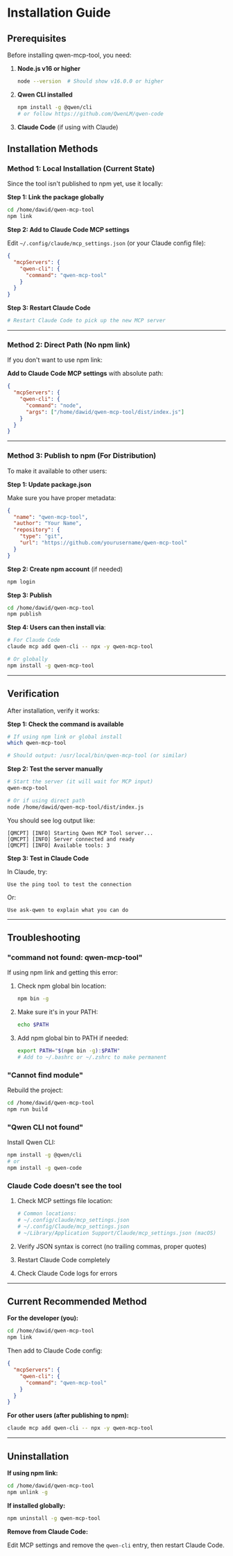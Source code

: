 # Installation Guide

## Prerequisites

Before installing qwen-mcp-tool, you need:

1. **Node.js v16 or higher**
   ```bash
   node --version  # Should show v16.0.0 or higher
   ```

2. **Qwen CLI installed**
   ```bash
   npm install -g @qwen/cli
   # or follow https://github.com/QwenLM/qwen-code
   ```

3. **Claude Code** (if using with Claude)

## Installation Methods

### Method 1: Local Installation (Current State)

Since the tool isn't published to npm yet, use it locally:

**Step 1: Link the package globally**
```bash
cd /home/dawid/qwen-mcp-tool
npm link
```

**Step 2: Add to Claude Code MCP settings**

Edit `~/.config/claude/mcp_settings.json` (or your Claude config file):
```json
{
  "mcpServers": {
    "qwen-cli": {
      "command": "qwen-mcp-tool"
    }
  }
}
```

**Step 3: Restart Claude Code**
```bash
# Restart Claude Code to pick up the new MCP server
```

---

### Method 2: Direct Path (No npm link)

If you don't want to use npm link:

**Add to Claude Code MCP settings** with absolute path:
```json
{
  "mcpServers": {
    "qwen-cli": {
      "command": "node",
      "args": ["/home/dawid/qwen-mcp-tool/dist/index.js"]
    }
  }
}
```

---

### Method 3: Publish to npm (For Distribution)

To make it available to other users:

**Step 1: Update package.json**

Make sure you have proper metadata:
```json
{
  "name": "qwen-mcp-tool",
  "author": "Your Name",
  "repository": {
    "type": "git",
    "url": "https://github.com/yourusername/qwen-mcp-tool"
  }
}
```

**Step 2: Create npm account** (if needed)
```bash
npm login
```

**Step 3: Publish**
```bash
cd /home/dawid/qwen-mcp-tool
npm publish
```

**Step 4: Users can then install via**:
```bash
# For Claude Code
claude mcp add qwen-cli -- npx -y qwen-mcp-tool

# Or globally
npm install -g qwen-mcp-tool
```

---

## Verification

After installation, verify it works:

**Step 1: Check the command is available**
```bash
# If using npm link or global install
which qwen-mcp-tool

# Should output: /usr/local/bin/qwen-mcp-tool (or similar)
```

**Step 2: Test the server manually**
```bash
# Start the server (it will wait for MCP input)
qwen-mcp-tool

# Or if using direct path
node /home/dawid/qwen-mcp-tool/dist/index.js
```

You should see log output like:
```
[QMCPT] [INFO] Starting Qwen MCP Tool server...
[QMCPT] [INFO] Server connected and ready
[QMCPT] [INFO] Available tools: 3
```

**Step 3: Test in Claude Code**

In Claude, try:
```
Use the ping tool to test the connection
```

Or:
```
Use ask-qwen to explain what you can do
```

---

## Troubleshooting

### "command not found: qwen-mcp-tool"

If using npm link and getting this error:

1. Check npm global bin location:
   ```bash
   npm bin -g
   ```

2. Make sure it's in your PATH:
   ```bash
   echo $PATH
   ```

3. Add npm global bin to PATH if needed:
   ```bash
   export PATH="$(npm bin -g):$PATH"
   # Add to ~/.bashrc or ~/.zshrc to make permanent
   ```

### "Cannot find module"

Rebuild the project:
```bash
cd /home/dawid/qwen-mcp-tool
npm run build
```

### "Qwen CLI not found"

Install Qwen CLI:
```bash
npm install -g @qwen/cli
# or
npm install -g qwen-code
```

### Claude Code doesn't see the tool

1. Check MCP settings file location:
   ```bash
   # Common locations:
   # ~/.config/claude/mcp_settings.json
   # ~/.config/Claude/mcp_settings.json
   # ~/Library/Application Support/Claude/mcp_settings.json (macOS)
   ```

2. Verify JSON syntax is correct (no trailing commas, proper quotes)

3. Restart Claude Code completely

4. Check Claude Code logs for errors

---

## Current Recommended Method

**For the developer (you):**
```bash
cd /home/dawid/qwen-mcp-tool
npm link
```

Then add to Claude Code config:
```json
{
  "mcpServers": {
    "qwen-cli": {
      "command": "qwen-mcp-tool"
    }
  }
}
```

**For other users (after publishing to npm):**
```bash
claude mcp add qwen-cli -- npx -y qwen-mcp-tool
```

---

## Uninstallation

**If using npm link:**
```bash
cd /home/dawid/qwen-mcp-tool
npm unlink -g
```

**If installed globally:**
```bash
npm uninstall -g qwen-mcp-tool
```

**Remove from Claude Code:**

Edit MCP settings and remove the `qwen-cli` entry, then restart Claude Code.
